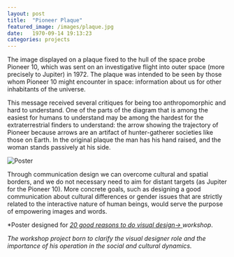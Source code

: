 ```yaml
---
layout: post
title:  "Pioneer Plaque"
featured_image: /images/plaque.jpg
date:   1970-09-14 19:13:23
categories: projects
---
```


The image displayed on a plaque fixed to the hull of the space probe Pioneer 10, which was sent on an investigative flight into outer space (more precisely to Jupiter) in 1972. The plaque was intended to be seen by those whom Pioneer 10 might encounter in space: information about us for other inhabitants of the universe.

This message received several critiques for being too anthropomorphic and hard to understand.
One of the parts of the diagram that is among the easiest for humans to understand may be among the hardest for the extraterrestrial finders to understand: the arrow showing the trajectory of Pioneer because arrows are an artifact of hunter-gatherer societies like those on Earth.
In the original plaque the man has his hand raised, and the woman stands passively at his side.

<img src="http://payload403.cargocollective.com/1/10/325579/10371245/BUONI_MOTIVI_finale2_1600_c.jpg" alt="Poster">

Through communication design we can overcome cultural and spatial borders, and we do not necessary need to aim for distant targets (as Jupiter for the Pioneer 10). More concrete goals, such as designing a good communication about cultural differences or gender issues that are strictly related to the interactive nature of human beings, would serve the purpose of empowering images and words.

*Poster designed for <a href="http://20buonimotivi.tumblr.com/" target="_blank">*20 good reasons to do visual design→* </a>*workshop*.

*The workshop project born to clarify the visual designer role and the importance of his operation in the social and cultural dynamics.*
